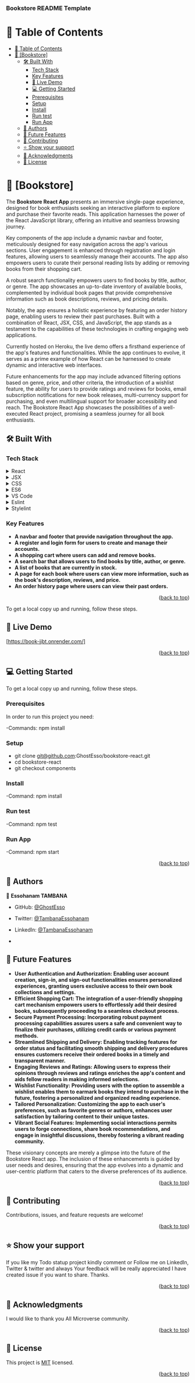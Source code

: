<a name="readme-top"></a>

  <h3><b>Bookstore README Template</b></h3>


<!-- TABLE OF CONTENTS -->

# 📗 Table of Contents

- [📗 Table of Contents](#-table-of-contents)
- [📖 \[Bookstore\] ](#-bookstore-)
  - [🛠 Built With ](#-built-with-)
    - [Tech Stack ](#tech-stack-)
    - [Key Features ](#key-features-)
    - [🚀 Live Demo ](#-live-demo-)
    - [💻 Getting Started ](#-getting-started-)
    - [Prerequisites](#prerequisites)
    - [Setup](#setup)
    - [Install](#install)
    - [Run test](#run-test)
    - [Run App](#run-app)
  - [👥 Authors ](#-authors-)
  - [🔭 Future Features ](#-future-features-)
  - [🤝 Contributing ](#-contributing-)
  - [⭐️ Show your support ](#️-show-your-support-)
  - [🙏 Acknowledgments ](#-acknowledgments-)
  - [📝 License ](#-license-)

<!-- PROJECT DESCRIPTION -->

# 📖 [Bookstore] <a name="about-project"></a>

The **Bookstore React App** presents an immersive single-page experience, designed for book enthusiasts seeking an interactive platform to explore and purchase their favorite reads. This application harnesses the power of the React JavaScript library, offering an intuitive and seamless browsing journey.

Key components of the app include a dynamic navbar and footer, meticulously designed for easy navigation across the app's various sections. User engagement is enhanced through registration and login features, allowing users to seamlessly manage their accounts. The app also empowers users to curate their personal reading lists by adding or removing books from their shopping cart.

A robust search functionality empowers users to find books by title, author, or genre. The app showcases an up-to-date inventory of available books, complemented by individual book pages that provide comprehensive information such as book descriptions, reviews, and pricing details.

Notably, the app ensures a holistic experience by featuring an order history page, enabling users to review their past purchases. Built with a combination of React, JSX, CSS, and JavaScript, the app stands as a testament to the capabilities of these technologies in crafting engaging web applications.

Currently hosted on Heroku, the live demo offers a firsthand experience of the app's features and functionalities. While the app continues to evolve, it serves as a prime example of how React can be harnessed to create dynamic and interactive web interfaces.

Future enhancements for the app may include advanced filtering options based on genre, price, and other criteria, the introduction of a wishlist feature, the ability for users to provide ratings and reviews for books, email subscription notifications for new book releases, multi-currency support for purchasing, and even multilingual support for broader accessibility and reach. The Bookstore React App showcases the possibilities of a well-executed React project, promising a seamless journey for all book enthusiasts.

## 🛠 Built With <a name="built-with"></a>

### Tech Stack <a name="tech-stack"></a>


<details>
  <summary>React</summary>
</details>
<details>
  <summary>JSX</summary>
</details>
<details>
  <summary>CSS</summary>
</details>
<details>
  <summary>ES6</summary>
</details>
<details>
  <summary>VS Code</summary>
</details>
<details>
  <summary>Eslint</summary>
</details>
<details>
  <summary>Stylelint</summary>
</details>

<!-- Features -->

### Key Features <a name="key-features"></a>


- **A navbar and footer that provide navigation throughout the app.**
- **A register and login form for users to create and manage their accounts.**
- **A shopping cart where users can add and remove books.**
- **A search bar that allows users to find books by title, author, or genre.**
- **A list of books that are currently in stock.**
- **A page for each book where users can view more information, such as the book's description, reviews, and price.**
- **An order history page where users can view their past orders.**
<p align="right">(<a href="#readme-top">back to top</a>)</p>



To get a local copy up and running, follow these steps.

## 🚀 Live Demo <a name="live-demo"></a>
[https://book-jjbt.onrender.com/]

<p align="right">(<a href="#readme-top">back to top</a>)</p>

<!-- GETTING STARTED -->

## 💻 Getting Started <a name="getting-started"></a>


To get a local copy up and running, follow these steps.

### Prerequisites

In order to run this project you need: 

-Commands: npm install

### Setup
* git clone git@github.com:GhostEsso/bookstore-react.git
* cd bookstore-react
* git checkout components

### Install
-Command: npm install

### Run test
-Command: npm test

### Run App
-Command: npm start 

<p align="right">(<a href="#readme-top">back to top</a>)</p>

<!-- AUTHORS -->

## 👥 Authors <a name="authors"></a>

👤 **Essohanam TAMBANA**

- GitHub: [@GhostEsso](https://github.com/GhostEsso)
- Twitter: [@TambanaEssohanam](https://twitter.com/TambanaEssohana)
- LinkedIn: [@TambanaEssohanam](https://www.linkedin.com/in/essohanam-tambana-62aa081a1/)

- 
<!-- FUTURE FEATURES -->

## 🔭 Future Features <a name="future-features"></a>

- **User Authentication and Authorization: Enabling user account creation, sign-in, and sign-out functionalities ensures personalized experiences, granting users exclusive access to their own book collections and settings.**
- **Efficient Shopping Cart: The integration of a user-friendly shopping cart mechanism empowers users to effortlessly add their desired books, subsequently proceeding to a seamless checkout process.**
- **Secure Payment Processing: Incorporating robust payment processing capabilities assures users a safe and convenient way to finalize their purchases, utilizing credit cards or various payment methods.**
- **Streamlined Shipping and Delivery: Enabling tracking features for order status and facilitating smooth shipping and delivery procedures ensures customers receive their ordered books in a timely and transparent manner.**
- **Engaging Reviews and Ratings: Allowing users to express their opinions through reviews and ratings enriches the app's content and aids fellow readers in making informed selections.**
- **Wishlist Functionality: Providing users with the option to assemble a wishlist enables them to earmark books they intend to purchase in the future, fostering a personalized and organized reading experience.**
- **Tailored Personalization: Customizing the app to each user's preferences, such as favorite genres or authors, enhances user satisfaction by tailoring content to their unique tastes.**
- **Vibrant Social Features: Implementing social interactions permits users to forge connections, share book recommendations, and engage in insightful discussions, thereby fostering a vibrant reading community.**

These visionary concepts are merely a glimpse into the future of the Bookstore React app. The inclusion of these enhancements is guided by user needs and desires, ensuring that the app evolves into a dynamic and user-centric platform that caters to the diverse preferences of its audience.

<p align="right">(<a href="#readme-top">back to top</a>)</p>

<!-- CONTRIBUTING -->

## 🤝 Contributing <a name="contributing"></a>

Contributions, issues, and feature requests are welcome!


<p align="right">(<a href="#readme-top">back to top</a>)</p>

<!-- SUPPORT -->

## ⭐️ Show your support <a name="support"></a>


If you like my Todo statup project kindly comment or Follow me on LinkedIn, Twitter & twitter and always Your feedback will be really appreciated I have created issue if you want to share.
Thanks. 

<p align="right">(<a href="#readme-top">back to top</a>)</p>

<!-- ACKNOWLEDGEMENTS -->

## 🙏 Acknowledgments <a name="acknowledgements"></a>

I would like to thank you All Microverse community.

<p align="right">(<a href="#readme-top">back to top</a>)</p>

<!-- LICENSE -->

## 📝 License <a name="license"></a>

This project is [MIT](/MIT.md) licensed.

<p align="right">(<a href="#readme-top">back to top</a>)</p>